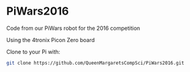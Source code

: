 # PiWars2016
Code from our PiWars robot for the 2016 competition 

Using the 4tronix Picon Zero board

Clone to your Pi with:
```bash
git clone https://github.com/QueenMargaretsCompSci/PiWars2016.git
```
